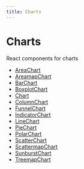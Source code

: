 ```yaml
---
title: Charts
---
```


# Charts

React components for charts

- [AreaChart](function.AreaChart.md)
- [AreamapChart](function.AreamapChart.md) <Badge type="beta" text="Beta" />
- [BarChart](function.BarChart.md)
- [BoxplotChart](function.BoxplotChart.md) <Badge type="beta" text="Beta" />
- [Chart](function.Chart.md)
- [ColumnChart](function.ColumnChart.md)
- [FunnelChart](function.FunnelChart.md)
- [IndicatorChart](function.IndicatorChart.md)
- [LineChart](function.LineChart.md)
- [PieChart](function.PieChart.md)
- [PolarChart](function.PolarChart.md)
- [ScatterChart](function.ScatterChart.md)
- [ScattermapChart](function.ScattermapChart.md) <Badge type="beta" text="Beta" />
- [SunburstChart](function.SunburstChart.md)
- [TreemapChart](function.TreemapChart.md)
